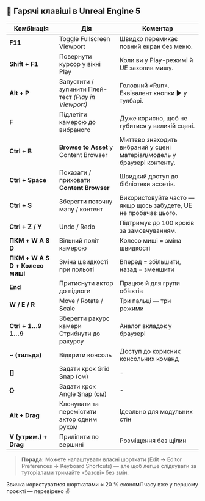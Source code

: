 ## 🎹 Гарячі клавіші в Unreal Engine 5  

| Комбінація | Дія | Коментар |
|------------|-----|----------|
| **F11** | Toggle Fullscreen Viewport | Швидко перемикає повний екран без меню. |
| **Shift + F1** | Повернути курсор у вікні Play | Коли ви у Play-режимі й UE захопив мишу. |
| **Alt + P** | Запустити / зупинити Плей-тест *(Play in Viewport)* | Головний «Run». Еквівалент кнопки ▶️ у тулбарі. |
| **F** | Підлетіти камерою до вибраного | Дуже корисно, щоб не губитися у великій сцені. |
| **Ctrl + B**    | **Browse to Asset** у Content Browser             | Миттєво знаходить вибраний у сцені матеріал/модель у браузері контенту. |
| **Ctrl + Space**| Показати / приховати **Content Browser**          | Швидкий доступ до бібліотеки ассетів. |
| **Ctrl + S** | Зберегти поточну мапу / контент | Використовуйте часто — якщо щось забудете, UE не пробачає цього. |
| **Ctrl + Z / Y** | Undo / Redo | Підтримує до 100 кроків за замовчуванням. |
| **ПКМ + W A S D** | Вільний політ камерою | Колесо миші = зміна швидкості |
| **ПКМ + W A S D + Колесо миші** | Зміна швидкості при польоті | Вперед = збільшити, назад = зменшити |
| **End** | Притиснути актор до підлоги | Працює й для групи об’єктів |
| **W / E / R** | Move / Rotate / Scale | Три пальці — три режими |
| **Ctrl + 1…9**<br/>**1…9** | Зберегти ракурс камери<br/>Стрибнути до ракурсу | Аналог вкладок у браузері |
| **~ (тильда)** | Відкрити консоль | Доступ до корисних консольних команд |
| **[]** | Задати крок Grid Snap (см) | - |
| **{}** | Задати крок Angle Snap (см) | - |
| **Alt + Drag** | Клонувати та перемістити актор одним рухом | Ідеально для модульних стін |
| **V (утрим.) + Drag** | Приліпити по вершині | Розміщення без щілин |

> **Порада:** Можете налаштувати власні шорткати (Edit → Editor Preferences → Keyboard Shortcuts) — але щоб легше слідкувати за туторіалами тримайте «базові» без змін.

Звичка користуватися шорткатами ≈ 20 % економії часу вже у першому проєкті — перевірено ✌️
